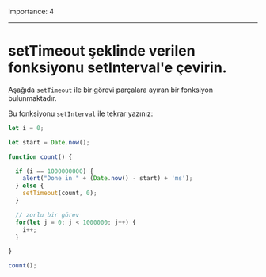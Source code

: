 importance: 4

---
# setTimeout şeklinde verilen fonksiyonu setInterval'e çevirin.

Aşağıda `setTimeout` ile  bir görevi parçalara ayıran bir fonksiyon bulunmaktadır.

Bu fonksiyonu `setInterval` ile tekrar yazınız:

```js run
let i = 0;

let start = Date.now();

function count() {

  if (i == 1000000000) {
    alert("Done in " + (Date.now() - start) + 'ms');
  } else {
    setTimeout(count, 0);
  }

  // zorlu bir görev
  for(let j = 0; j < 1000000; j++) {
    i++;
  }

}

count();
```
